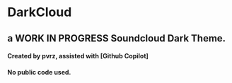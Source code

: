 # DarkCloud
## a WORK IN PROGRESS Soundcloud Dark Theme.
#### Created by pvrz, assisted with [Github Copilot]
#### No public code used.

